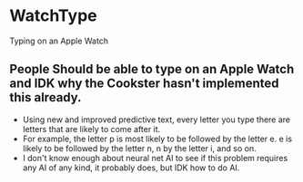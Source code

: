 # WatchType
Typing on an Apple Watch
## People Should be able to type on an Apple Watch and IDK why the Cookster hasn't implemented this already.
- Using new and improved predictive text, every letter you type there are letters that are likely to come after it.
- For example, the letter p is most likely to be followed by the letter e. e is likely to be followed by the letter n, n by the letter i, and so on.
- I don't know enough about neural net AI to see if this problem requires any AI of any kind, it probably does, but IDK how to do AI.
